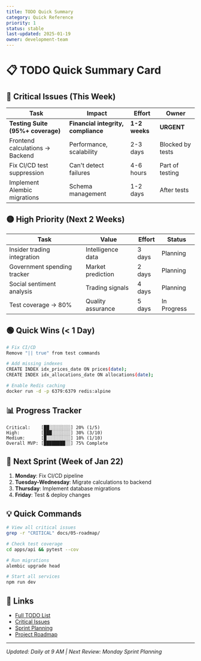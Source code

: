 ```yaml
---
title: TODO Quick Summary
category: Quick Reference
priority: 1
status: stable
last-updated: 2025-01-19
owner: development-team
---
```


# 📋 TODO Quick Summary Card

## 🔴 Critical Issues (This Week)
| Task | Impact | Effort | Owner |
|------|--------|--------|-------|
| **Testing Suite (95%+ coverage)** | **Financial integrity, compliance** | **1-2 weeks** | **URGENT** |
| Frontend calculations → Backend | Performance, scalability | 2-3 days | Blocked by tests |
| Fix CI/CD test suppression | Can't detect failures | 4-6 hours | Part of testing |
| Implement Alembic migrations | Schema management | 1-2 days | After tests |

## 🟡 High Priority (Next 2 Weeks)
| Task | Value | Effort | Status |
|------|-------|--------|--------|
| Insider trading integration | Intelligence data | 3 days | Planning |
| Government spending tracker | Market prediction | 2 days | Planning |
| Social sentiment analysis | Trading signals | 4 days | Planning |
| Test coverage → 80% | Quality assurance | 5 days | In Progress |

## 🟢 Quick Wins (< 1 Day)
```bash
# Fix CI/CD
Remove "|| true" from test commands

# Add missing indexes
CREATE INDEX idx_prices_date ON prices(date);
CREATE INDEX idx_allocations_date ON allocations(date);

# Enable Redis caching
docker run -d -p 6379:6379 redis:alpine
```

## 📊 Progress Tracker
```
Critical:    [██░░░░░░░░] 20% (1/5)
High:        [███░░░░░░░] 30% (3/10)
Medium:      [█░░░░░░░░░] 10% (1/10)
Overall MVP: [████████░░] 75% Complete
```

## 🚀 Next Sprint (Week of Jan 22)
1. **Monday**: Fix CI/CD pipeline
2. **Tuesday-Wednesday**: Migrate calculations to backend
3. **Thursday**: Implement database migrations
4. **Friday**: Test & deploy changes

## 💡 Quick Commands
```bash
# View all critical issues
grep -r "CRITICAL" docs/05-roadmap/

# Check test coverage
cd apps/api && pytest --cov

# Run migrations
alembic upgrade head

# Start all services
npm run dev
```

## 🔗 Links
- [Full TODO List](../README.md)
- [Critical Issues](../01-critical.md)
- [Sprint Planning](sprint-plan.md)
- [Project Roadmap](../../00-project-status/ROADMAP.md)

---
*Updated: Daily at 9 AM | Next Review: Monday Sprint Planning*